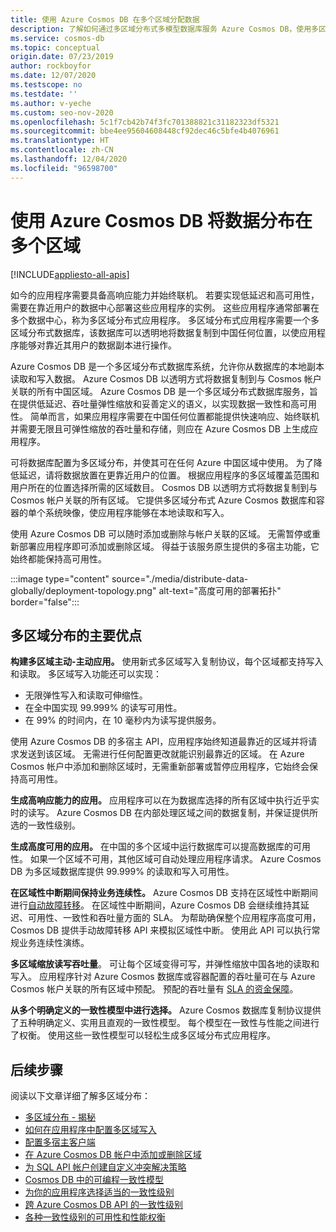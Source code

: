 ```yaml
---
title: 使用 Azure Cosmos DB 在多个区域分配数据
description: 了解如何通过多区域分布式多模型数据库服务 Azure Cosmos DB，使用多区域数据库进行多区域范围的异地复制、多区域写入、故障转移和数据恢复。
ms.service: cosmos-db
ms.topic: conceptual
origin.date: 07/23/2019
author: rockboyfor
ms.date: 12/07/2020
ms.testscope: no
ms.testdate: ''
ms.author: v-yeche
ms.custom: seo-nov-2020
ms.openlocfilehash: 5c1f7cb42b74f3fc701388821c31182323df5321
ms.sourcegitcommit: bbe4ee95604608448cf92dec46c5bfe4b4076961
ms.translationtype: HT
ms.contentlocale: zh-CN
ms.lasthandoff: 12/04/2020
ms.locfileid: "96598700"
---
```

# <a name="distribute-your-data-multiple-regionally-with-azure-cosmos-db"></a>使用 Azure Cosmos DB 将数据分布在多个区域
[!INCLUDE[appliesto-all-apis](includes/appliesto-all-apis.md)]

如今的应用程序需要具备高响应能力并始终联机。 若要实现低延迟和高可用性，需要在靠近用户的数据中心部署这些应用程序的实例。 这些应用程序通常部署在多个数据中心，称为多区域分布式应用程序。 多区域分布式应用程序需要一个多区域分布式数据库，该数据库可以透明地将数据复制到中国任何位置，以使应用程序能够对靠近其用户的数据副本进行操作。 

<!-- Notice: 全球 to 多个区域分布 -->

Azure Cosmos DB 是一个多区域分布式数据库系统，允许你从数据库的本地副本读取和写入数据。 Azure Cosmos DB 以透明方式将数据复制到与 Cosmos 帐户关联的所有中国区域。 Azure Cosmos DB 是一个多区域分布式数据库服务，旨在提供低延迟、吞吐量弹性缩放和妥善定义的语义，以实现数据一致性和高可用性。 简单而言，如果应用程序需要在中国任何位置都能提供快速响应、始终联机并需要无限且可弹性缩放的吞吐量和存储，则应在 Azure Cosmos DB 上生成应用程序。

可将数据库配置为多区域分布，并使其可在任何 Azure 中国区域中使用。 为了降低延迟，请将数据放置在更靠近用户的位置。 根据应用程序的多区域覆盖范围和用户所在的位置选择所需的区域数目。 Cosmos DB 以透明方式将数据复制到与 Cosmos 帐户关联的所有区域。 它提供多区域分布式 Azure Cosmos 数据库和容器的单个系统映像，使应用程序能够在本地读取和写入。 

<!-- Notice: Azure China Regions -->

使用 Azure Cosmos DB 可以随时添加或删除与帐户关联的区域。 无需暂停或重新部署应用程序即可添加或删除区域。 得益于该服务原生提供的多宿主功能，它始终都能保持高可用性。

:::image type="content" source="./media/distribute-data-globally/deployment-topology.png" alt-text="高度可用的部署拓扑" border="false":::

<a name="key-benefits-of-global-distribution"></a>
## <a name="key-benefits-of-multiple-region-distribution"></a>多区域分布的主要优点

**构建多区域主动-主动应用。** 使用新式多区域写入复制协议，每个区域都支持写入和读取。 多区域写入功能还可以实现：

- 无限弹性写入和读取可伸缩性。
- 在全中国实现 99.999% 的读写可用性。
- 在 99% 的时间内，在 10 毫秒内为读写提供服务。

使用 Azure Cosmos DB 的多宿主 API，应用程序始终知道最靠近的区域并将请求发送到该区域。 无需进行任何配置更改就能识别最靠近的区域。 在 Azure Cosmos 帐户中添加和删除区域时，无需重新部署或暂停应用程序，它始终会保持高可用性。

**生成高响应能力的应用。** 应用程序可以在为数据库选择的所有区域中执行近乎实时的读写。 Azure Cosmos DB 在内部处理区域之间的数据复制，并保证提供所选的一致性级别。

**生成高度可用的应用。** 在中国的多个区域中运行数据库可以提高数据库的可用性。 如果一个区域不可用，其他区域可自动处理应用程序请求。 Azure Cosmos DB 为多区域数据库提供 99.999% 的读取和写入可用性。

**在区域性中断期间保持业务连续性。** Azure Cosmos DB 支持在区域性中断期间进行[自动故障转移](how-to-manage-database-account.md#automatic-failover)。 在区域性中断期间，Azure Cosmos DB 会继续维持其延迟、可用性、一致性和吞吐量方面的 SLA。 为帮助确保整个应用程序高度可用，Cosmos DB 提供手动故障转移 API 来模拟区域性中断。 使用此 API 可以执行常规业务连续性演练。

**多区域缩放读写吞吐量**。 可让每个区域变得可写，并弹性缩放中国各地的读取和写入。 应用程序针对 Azure Cosmos 数据库或容器配置的吞吐量可在与 Azure Cosmos 帐户关联的所有区域中预配。 预配的吞吐量有 [SLA 的资金保障](https://www.azure.cn/support/sla/cosmos-db/)。

**从多个明确定义的一致性模型中进行选择。** Azure Cosmos 数据库复制协议提供了五种明确定义、实用且直观的一致性模型。 每个模型在一致性与性能之间进行了权衡。 使用这些一致性模型可以轻松生成多区域分布式应用程序。

## <a name="next-steps"></a><a name="Next Steps"></a>后续步骤

阅读以下文章详细了解多区域分布：

* [多区域分布 - 揭秘](global-dist-under-the-hood.md)
* [如何在应用程序中配置多区域写入](how-to-multi-master.md)
* [配置多宿主客户端](how-to-manage-database-account.md#configure-multiple-write-regions)
* [在 Azure Cosmos DB 帐户中添加或删除区域](how-to-manage-database-account.md#addremove-regions-from-your-database-account)
* [为 SQL API 帐户创建自定义冲突解决策略](how-to-manage-conflicts.md#create-a-custom-conflict-resolution-policy)
* [Cosmos DB 中的可编程一致性模型](consistency-levels.md)
* [为你的应用程序选择适当的一致性级别](./consistency-levels.md)
* [跨 Azure Cosmos DB API 的一致性级别](./consistency-levels.md)
* [各种一致性级别的可用性和性能权衡](./consistency-levels.md)

<!-- Update_Description: update meta properties, wording update, update link -->